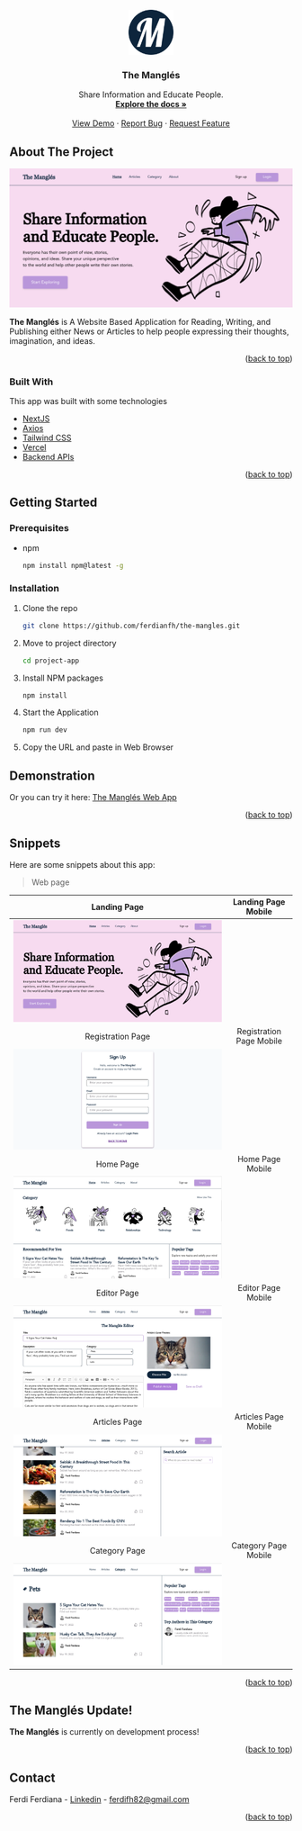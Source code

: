 <div id="top"></div>

<!-- PROJECT LOGO -->
<br />
<div align="center">
  <a href="https://github.com/ferdianfh/the-mangles">
    <img src="./src/assets/logo.png" alt="TheMangl&eacute;sLogo" width="80" height="80">
  </a>

  <h3 align="center">The Mangl&eacute;s</h3>

  <p align="center">
    Share Information and Educate People.
    <br />
    <a href="https://github.com/ferdianfh/the-mangles" target="blank" ><strong>Explore the docs »</strong></a>
    <br />
    <br />
    <a href="https://themangles.vercel.app">View Demo</a>
    ·
    <a href="https://github.com/ferdianfh/the-mangles/issues">Report Bug</a>
    ·
    <a href="https://github.com/ferdianfh/the-mangles/issues">Request Feature</a>
  </p>
</div>

<!-- ABOUT THE PROJECT -->

## About The Project

![The Mangles Landing Page](./src/assets/snippets/landing-page.png)

**The Mangl&eacute;s** is A Website Based Application for Reading, Writing, and Publishing either News or Articles to help people expressing their thoughts, imagination, and ideas.

<p align="right">(<a href="#top">back to top</a>)</p>

### Built With

This app was built with some technologies

- [NextJS](https://reactjs.org/)
- [Axios](https://axios-http.com/)
- [Tailwind CSS](https://getbootstrap.com)
- [Vercel](https://www.netlify.com/)
- [Backend APIs](https://github.com/ferdianfh/RESTful-API-with-ExpressJS)

<p align="right">(<a href="#top">back to top</a>)</p>

## Getting Started

### Prerequisites

- npm
  ```sh
  npm install npm@latest -g
  ```

### Installation

1. Clone the repo
   ```sh
   git clone https://github.com/ferdianfh/the-mangles.git
   ```
2. Move to project directory
   ```sh
   cd project-app
   ```
3. Install NPM packages
   ```sh
   npm install
   ```
4. Start the Application
   ```sh
   npm run dev
   ```
5. Copy the URL and paste in Web Browser

## Demonstration

Or you can try it here: [The Mangl&eacute;s Web App](https://themangles.vercel.app)

<p align="right">(<a href="#top">back to top</a>)</p>

## Snippets

Here are some snippets about this app:

> Web page

|                      Landing Page                       |   Landing Page Mobile    |
| :-----------------------------------------------------: | :----------------------: |
| ![Landing Page](./src/assets/snippets/landing-page.png) |          ![]()           |
|                    Registration Page                    | Registration Page Mobile |
| ![Registration Page](./src/assets/snippets/signup.png)  |          ![]()           |
|                        Home Page                        |     Home Page Mobile     |
|     ![Home Page](./src/assets/snippets/home-1.png)      |          ![]()           |
|                       Editor Page                       |    Editor Page Mobile    |
|    ![Editor Page](./src/assets/snippets/editor.png)     |          ![]()           |
|                      Articles Page                      |   Articles Page Mobile   |
|  ![Articles Page](./src/assets/snippets/articles.png)   |          ![]()           |
|                      Category Page                      |   Category Page Mobile   |
|  ![Articles Page](./src/assets/snippets/category.png)   |          ![]()           |

<p align="right">(<a href="#top">back to top</a>)</p>

## The Mangl&eacute;s Update!

**The Mangl&eacute;s** is currently on development process!

<p align="right">(<a href="#top">back to top</a>)</p>

<!-- CONTACT -->

## Contact

Ferdi Ferdiana - [Linkedin](https://www.linkedin.com/in/ferdianfh/) - ferdifh82@gmail.com

<p align="right">(<a href="#top">back to top</a>)</p>
